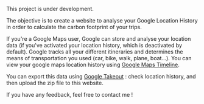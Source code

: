 
This project is under development.

The objective is to create a website to analyse your Google Location History in order to calculate the carbon footprint of your trips.

If you're a Google Maps user, Google can store and analyse your location data (if you've activated your location history, which is deactivated by default).
Google tracks all your different itineraries and determines the means of transportation you used (car, bike, walk, plane, boat...).
You can view your google maps location history using [Google Maps Timeline](https://timeline.google.com/maps/timeline).

You can export this data using [Google Takeout](https://takeout.google.com/) : check location history, and then upload the zip file to this website.

If you have any feedback, feel free to contact me !
